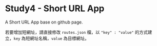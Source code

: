 # Study4 - Short URL App

A Short URL App base on github page.

若要增加短網址，請直接修改 `routes.json` 檔，以 `"key" : "value"` 的方式建立，`key` 為短網址名稱，`value` 為目標網址。
